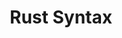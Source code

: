 ---
title: Rust Syntax
description: Just rust syntax
image:

# Badge style
# style:
#     background: "#ee99a0"
#     color: "#fff"
---